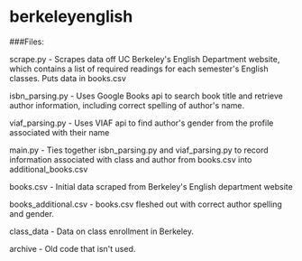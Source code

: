 # berkeleyenglish

###Files:

scrape.py - Scrapes data off UC Berkeley's English Department website, which contains a list of required readings for each semester's English classes. Puts data in books.csv

isbn_parsing.py - Uses Google Books api to search book title and retrieve author information, including correct spelling of author's name.

viaf_parsing.py - Uses VIAF api to find author's gender from the profile associated with their name

main.py - Ties together isbn_parsing.py and viaf_parsing.py to record information associated with class and author from books.csv into additional_books.csv


books.csv - Initial data scraped from Berkeley's English department website

books_additional.csv - books.csv fleshed out with correct author spelling and gender.


class_data - Data on class enrollment in Berkeley.

archive - Old code that isn't used.
